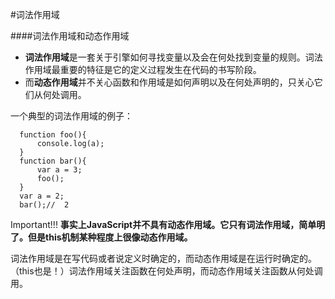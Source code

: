 #词法作用域

####词法作用域和动态作用域
* **词法作用域**是一套关于引擎如何寻找变量以及会在何处找到变量的规则。词法作用域最重要的特征是它的定义过程发生在代码的书写阶段。
* 而**动态作用域**并不关心函数和作用域是如何声明以及在何处声明的，只关心它们从何处调用。

一个典型的词法作用域的例子：

      function foo(){
          console.log(a);	
      }
      function bar(){
          var a = 3;
          foo();
      }
      var a = 2;
      bar();//	2

Important!!! **事实上JavaScript并不具有动态作用域。它只有词法作用域，简单明了。但是this机制某种程度上很像动态作用域。**

词法作用域是在写代码或者说定义时确定的，而动态作用域是在运行时确定的。（this也是！）词法作用域关注函数在何处声明，而动态作用域关注函数从何处调用。